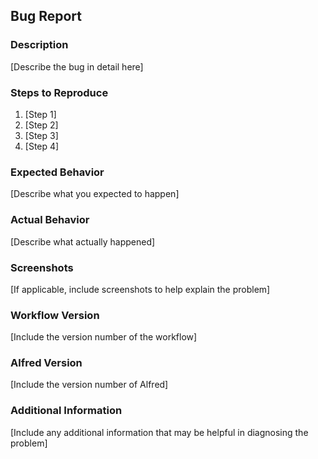 ## Bug Report

### Description
[Describe the bug in detail here]

### Steps to Reproduce
1. [Step 1]
2. [Step 2]
3. [Step 3]
4. [Step 4]

### Expected Behavior
[Describe what you expected to happen]

### Actual Behavior
[Describe what actually happened]

### Screenshots
[If applicable, include screenshots to help explain the problem]

### Workflow Version
[Include the version number of the workflow]

### Alfred Version
[Include the version number of Alfred]

### Additional Information
[Include any additional information that may be helpful in diagnosing the problem]
